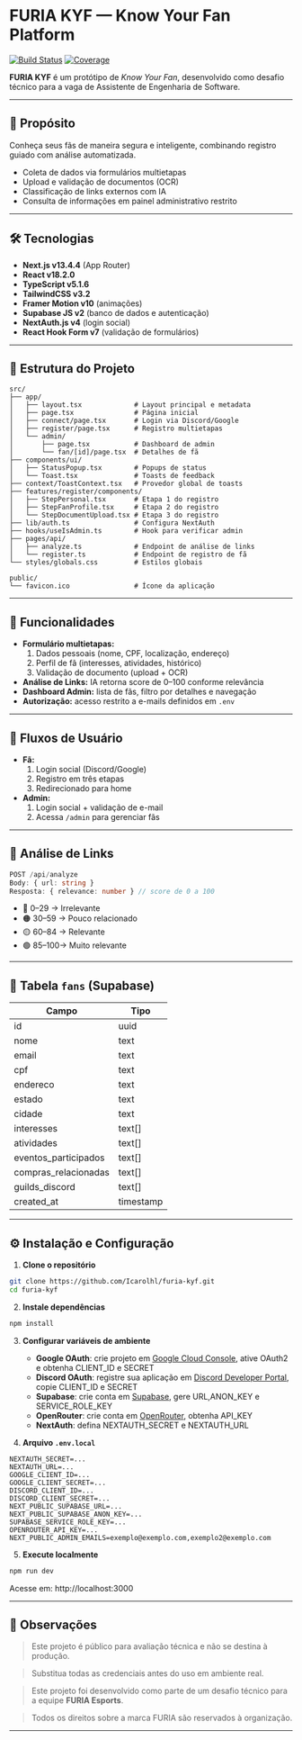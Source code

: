 # FURIA KYF — Know Your Fan Platform

[![Build Status](https://img.shields.io/badge/build-passing-brightgreen)](https://github.com/seu-usuario/furia-kyf/actions)
[![Coverage](https://img.shields.io/badge/coverage-95%25-blue)](https://github.com/seu-usuario/furia-kyf/actions)

**FURIA KYF** é um protótipo de *Know Your Fan*, desenvolvido como desafio técnico para a vaga de Assistente de
Engenharia de Software.

---

## 🚀 Propósito

Conheça seus fãs de maneira segura e inteligente, combinando registro guiado
com análise automatizada.

- Coleta de dados via formulários multietapas
- Upload e validação de documentos (OCR)
- Classificação de links externos com IA
- Consulta de informações em painel administrativo restrito

---

## 🛠 Tecnologias

- **Next.js v13.4.4** (App Router)
- **React v18.2.0**
- **TypeScript v5.1.6**
- **TailwindCSS v3.2**
- **Framer Motion v10** (animações)
- **Supabase JS v2** (banco de dados e autenticação)
- **NextAuth.js v4** (login social)
- **React Hook Form v7** (validação de formulários)

---

## 🧱 Estrutura do Projeto

```
src/
├── app/
│   ├── layout.tsx             # Layout principal e metadata
│   ├── page.tsx               # Página inicial
│   ├── connect/page.tsx       # Login via Discord/Google
│   ├── register/page.tsx      # Registro multietapas
│   └── admin/
│       ├── page.tsx           # Dashboard de admin
│       └── fan/[id]/page.tsx  # Detalhes de fã
├── components/ui/
│   ├── StatusPopup.tsx        # Popups de status
│   └── Toast.tsx              # Toasts de feedback
├── context/ToastContext.tsx   # Provedor global de toasts
├── features/register/components/
│   ├── StepPersonal.tsx       # Etapa 1 do registro
│   ├── StepFanProfile.tsx     # Etapa 2 do registro
│   └── StepDocumentUpload.tsx # Etapa 3 do registro
├── lib/auth.ts                # Configura NextAuth
├── hooks/useIsAdmin.ts        # Hook para verificar admin
├── pages/api/
│   ├── analyze.ts             # Endpoint de análise de links
│   └── register.ts            # Endpoint de registro de fã
└── styles/globals.css         # Estilos globais

public/
└── favicon.ico                # Ícone da aplicação
```

---

## 📝 Funcionalidades

- **Formulário multietapas:**
  1. Dados pessoais (nome, CPF, localização, endereço)
  2. Perfil de fã (interesses, atividades, histórico)
  3. Validação de documento (upload + OCR)
- **Análise de Links:** IA retorna score de 0–100 conforme relevância
- **Dashboard Admin:** lista de fãs, filtro por detalhes e navegação
- **Autorização:** acesso restrito a e-mails definidos em `.env`

---

## 🔐 Fluxos de Usuário

- **Fã:**
  1. Login social (Discord/Google)
  2. Registro em três etapas
  3. Redirecionado para home
- **Admin:**
  1. Login social + validação de e-mail
  2. Acessa `/admin` para gerenciar fãs

---

## 🔄 Análise de Links

```ts
POST /api/analyze
Body: { url: string }
Resposta: { relevance: number } // score de 0 a 100
```

- 🔴 0–29  → Irrelevante
- 🟠 30–59 → Pouco relacionado
- 🟡 60–84 → Relevante
- 🟢 85–100→ Muito relevante

---

## 🧬 Tabela `fans` (Supabase)

| Campo                 | Tipo     |
|----------------------|----------|
| id                   | uuid     |
| nome                 | text     |
| email                | text     |
| cpf                  | text     |
| endereco             | text     |
| estado               | text     |
| cidade               | text     |
| interesses           | text[]   |
| atividades           | text[]   |
| eventos_participados | text[]   |
| compras_relacionadas | text[]   |
| guilds_discord       | text[]   |
| created_at           | timestamp|

---

## ⚙️ Instalação e Configuração

1. **Clone o repositório**
```bash
git clone https://github.com/Icarolhl/furia-kyf.git
cd furia-kyf
```
2. **Instale dependências**
```bash
npm install
```
3. **Configurar variáveis de ambiente**
   - **Google OAuth**: crie projeto em [Google Cloud Console](https://console.cloud.google.com), ative OAuth2 e obtenha CLIENT_ID e SECRET
   - **Discord OAuth**: registre sua aplicação em [Discord Developer Portal](https://discord.com/developers), copie CLIENT_ID e SECRET
   - **Supabase**: crie conta em [Supabase](https://supabase.com), gere URL,ANON_KEY e SERVICE_ROLE_KEY
   - **OpenRouter**: crie conta em [OpenRouter](https://openrouter.ai), obtenha API_KEY
   - **NextAuth**: defina NEXTAUTH_SECRET e NEXTAUTH_URL

4. **Arquivo `.env.local`**
```env
NEXTAUTH_SECRET=...
NEXTAUTH_URL=...
GOOGLE_CLIENT_ID=...
GOOGLE_CLIENT_SECRET=...
DISCORD_CLIENT_ID=...
DISCORD_CLIENT_SECRET=...
NEXT_PUBLIC_SUPABASE_URL=...
NEXT_PUBLIC_SUPABASE_ANON_KEY=...
SUPABASE_SERVICE_ROLE_KEY=...
OPENROUTER_API_KEY=...
NEXT_PUBLIC_ADMIN_EMAILS=exemplo@exemplo.com,exemplo2@exemplo.com
```

5. **Execute localmente**
```bash
npm run dev
```

Acesse em: http://localhost:3000

---

## 📌 Observações

> Este projeto é público para avaliação técnica e não se destina à produção.

> Substitua todas as credenciais antes do uso em ambiente real.

> Este projeto foi desenvolvido como parte de um desafio técnico para a equipe **FURIA Esports**.

> Todos os direitos sobre a marca FURIA são reservados à organização.


---
